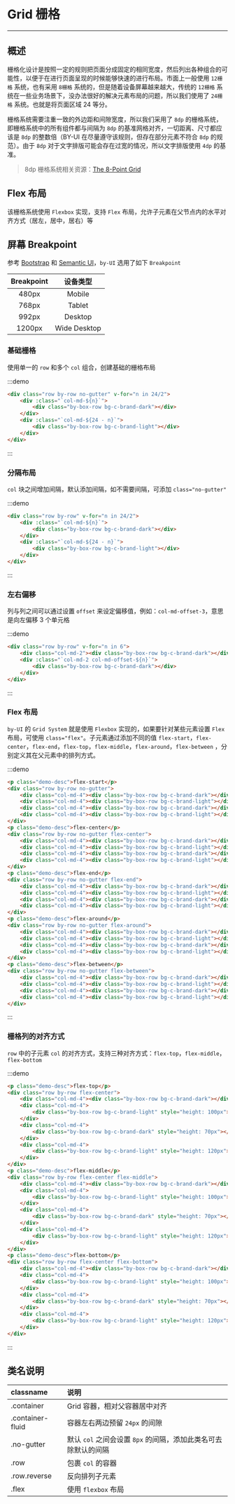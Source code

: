 # Grid 栅格

---

## 概述

栅格化设计是按照一定的规则把页面分成固定的相同宽度，然后列出各种组合的可能性，以便于在进行页面呈现的时候能够快速的进行布局。市面上一般使用 `12栅格` 系统，也有采用 `8栅格` 系统的，但是随着设备屏幕越来越大，传统的 `12栅格` 系统在一些业务场景下，没办法很好的解决元素布局的问题，所以我们使用了 `24栅格` 系统。也就是将页面区域 24 等分。

栅格系统需要注重一致的外边距和间隙宽度，所以我们采用了 `8dp` 的栅格系统，即栅格系统中的所有组件都与间隔为 `8dp` 的基准网格对齐，一切距离、尺寸都应该是 `8dp` 的整数倍（BY-UI 在尽量遵守该规则，但存在部分元素不符合 `8dp` 的规范）。由于 `8dp` 对于文字排版可能会存在过宽的情况，所以文字排版使用 `4dp` 的基准。

> 8dp 栅格系统相关资源：[The 8-Point Grid](https://spec.fm/specifics/8-pt-grid)

## Flex 布局

该栅格系统使用 `Flexbox` 实现，支持 `Flex` 布局，允许子元素在父节点内的水平对齐方式（居左，居中，居右）等

## 屏幕 Breakpoint

参考 [Bootstrap](http://getbootstrap.com/css/#grid-media-queries) 和 [Semantic UI](https://semantic-ui.com/elements/container.html)，`by-UI` 选用了如下 `Breakpoint`

| Breakpoint |   设备类型   |
| :--------: | :----------: |
|   480px    |    Mobile    |
|   768px    |    Tablet    |
|   992px    |   Desktop    |
|   1200px   | Wide Desktop |

### 基础栅格

使用单一的 `row` 和多个 `col` 组合，创建基础的栅格布局

:::demo

```html
<div class="row by-row no-gutter" v-for="n in 24/2">
    <div :class="`col-md-${n}`">
        <div class="by-box-row bg-c-brand-dark"></div>
    </div>
    <div :class="`col-md-${24 - n}`">
        <div class="by-box-row bg-c-brand-light"></div>
    </div>
</div>
```

:::

### 分隔布局

`col` 块之间增加间隔，默认添加间隔，如不需要间隔，可添加 `class="no-gutter"`

:::demo

```html
<div class="row by-row" v-for="n in 24/2">
    <div :class="`col-md-${n}`">
        <div class="by-box-row bg-c-brand-dark"></div>
    </div>
    <div :class="`col-md-${24 - n}`">
        <div class="by-box-row bg-c-brand-light"></div>
    </div>
</div>
```

:::

### 左右偏移

列与列之间可以通过设置 `offset` 来设定偏移值，例如：`col-md-offset-3`，意思是向左偏移 3 个单元格

:::demo

```html
<div class="row by-row" v-for="n in 6">
    <div class="col-md-2"><div class="by-box-row bg-c-brand-dark"></div></div>
    <div :class="`col-md-2 col-md-offset-${n}`">
        <div class="by-box-row bg-c-brand-dark"></div>
    </div>
</div>
```

:::

### Flex 布局

`by-UI` 的 `Grid System` 就是使用 `Flexbox` 实现的，如果要针对某些元素设置 `Flex` 布局，可使用 `class="flex"`。子元素通过添加不同的值 `flex-start`，`flex-center`，`flex-end`，`flex-top`，`flex-middle`，`flex-around`，`flex-between` ，分别定义其在父元素中的排列方式。

:::demo

```html
<p class="demo-desc">flex-start</p>
<div class="row by-row no-gutter">
    <div class="col-md-4"><div class="by-box-row bg-c-brand-dark"></div></div>
    <div class="col-md-4"><div class="by-box-row bg-c-brand-light"></div></div>
    <div class="col-md-4"><div class="by-box-row bg-c-brand-dark"></div></div>
    <div class="col-md-4"><div class="by-box-row bg-c-brand-light"></div></div>
</div>
<p class="demo-desc">flex-center</p>
<div class="row by-row no-gutter flex-center">
    <div class="col-md-4"><div class="by-box-row bg-c-brand-dark"></div></div>
    <div class="col-md-4"><div class="by-box-row bg-c-brand-light"></div></div>
    <div class="col-md-4"><div class="by-box-row bg-c-brand-dark"></div></div>
    <div class="col-md-4"><div class="by-box-row bg-c-brand-light"></div></div>
</div>
<p class="demo-desc">flex-end</p>
<div class="row by-row no-gutter flex-end">
    <div class="col-md-4"><div class="by-box-row bg-c-brand-dark"></div></div>
    <div class="col-md-4"><div class="by-box-row bg-c-brand-light"></div></div>
    <div class="col-md-4"><div class="by-box-row bg-c-brand-dark"></div></div>
    <div class="col-md-4"><div class="by-box-row bg-c-brand-light"></div></div>
</div>
<p class="demo-desc">flex-around</p>
<div class="row by-row no-gutter flex-around">
    <div class="col-md-4"><div class="by-box-row bg-c-brand-dark"></div></div>
    <div class="col-md-4"><div class="by-box-row bg-c-brand-light"></div></div>
    <div class="col-md-4"><div class="by-box-row bg-c-brand-dark"></div></div>
    <div class="col-md-4"><div class="by-box-row bg-c-brand-light"></div></div>
</div>
<p class="demo-desc">flex-between</p>
<div class="row by-row no-gutter flex-between">
    <div class="col-md-4"><div class="by-box-row bg-c-brand-dark"></div></div>
    <div class="col-md-4"><div class="by-box-row bg-c-brand-light"></div></div>
    <div class="col-md-4"><div class="by-box-row bg-c-brand-dark"></div></div>
    <div class="col-md-4"><div class="by-box-row bg-c-brand-light"></div></div>
</div>
```

:::

### 栅格列的对齐方式

`row` 中的子元素 `col` 的对齐方式，支持三种对齐方式：`flex-top`，`flex-middle`，`flex-bottom`

:::demo

```html
<p class="demo-desc">flex-top</p>
<div class="row by-row flex-center">
    <div class="col-md-4"><div class="by-box-row bg-c-brand-dark"></div></div>
    <div class="col-md-4">
        <div class="by-box-row bg-c-brand-light" style="height: 100px"></div>
    </div>
    <div class="col-md-4">
        <div class="by-box-row bg-c-brand-dark" style="height: 70px"></div>
    </div>
    <div class="col-md-4">
        <div class="by-box-row bg-c-brand-light" style="height: 120px"></div>
    </div>
</div>
<p class="demo-desc">flex-middle</p>
<div class="row by-row flex-center flex-middle">
    <div class="col-md-4"><div class="by-box-row bg-c-brand-dark"></div></div>
    <div class="col-md-4">
        <div class="by-box-row bg-c-brand-light" style="height: 100px"></div>
    </div>
    <div class="col-md-4">
        <div class="by-box-row bg-c-brand-dark" style="height: 70px"></div>
    </div>
    <div class="col-md-4">
        <div class="by-box-row bg-c-brand-light" style="height: 120px"></div>
    </div>
</div>
<p class="demo-desc">flex-bottom</p>
<div class="row by-row flex-center flex-bottom">
    <div class="col-md-4"><div class="by-box-row bg-c-brand-dark"></div></div>
    <div class="col-md-4">
        <div class="by-box-row bg-c-brand-light" style="height: 100px"></div>
    </div>
    <div class="col-md-4">
        <div class="by-box-row bg-c-brand-dark" style="height: 70px"></div>
    </div>
    <div class="col-md-4">
        <div class="by-box-row bg-c-brand-light" style="height: 120px"></div>
    </div>
</div>
```

:::

## 类名说明

| classname        | 说明                                                           |
| :--------------- | :------------------------------------------------------------- |
| .container       | Grid 容器，相对父容器居中对齐                                  |
| .container-fluid | 容器左右两边预留 `24px` 的间隙                                 |
| .no-gutter       | 默认 `col` 之间会设置 `8px` 的间隔，添加此类名可去除默认的间隔 |
| .row             | 包裹 `col` 的容器                                              |
| .row.reverse     | 反向排列子元素                                                 |
| .flex            | 使用 `flexbox` 布局                                            |

<style lang="scss" scoped>
  .row {
    background-color: #f2f8fe;
  }
  .by-row {
    margin-bottom: 12px;

    &:last-of-type {
      margin-bottom: 0;
    }
  }
  .by-box-row {
    height: 36px;
    border-radius: 8px;
  }
</style>
